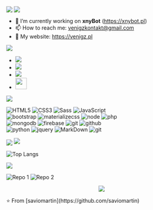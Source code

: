 <img align="center" src="https://raw.githubusercontent.com/saviomartin/saviomartin/master/assets/banner.gif"/>

<img align="center" src="https://github.com/saviomartin/saviomartin/blob/master/assets/about.png?raw=true"/>

- 🔭 I’m currently working on **xnyBot** (https://xnybot.pl)
- 📫 How to reach me: venigzkontakt@gmail.com
- 📃 My website: https://venigz.pl

<img align="center" src="https://github.com/saviomartin/saviomartin/blob/master/assets/connect.png?raw=true"/>

- <a href="https://www.instagram.com/teen_developer/"><img src="https://img.shields.io/badge/instagram%20@teen_developer-DD2476?style=for-the-badge&logo=instagram&logoColor=white"/></a>
- <a href="https://www.instagram.com/teen_developer/"><img src="https://img.shields.io/badge/facebook%20@saviomartin.1694-344E86?style=for-the-badge&logo=facebook&logoColor=white"/></a>
- <a href="https://www.instagram.com/teen_developer/"><img src="https://img.shields.io/badge/twitter%20@saviomartin3-0D95E8?style=for-the-badge&logo=twitter&logoColor=white"/></a>
- <a href="https://savio.works/"><img height="30px" src="https://img.shields.io/badge/My%20Website:%20savio.works-8E2DE2?style=for-the-badge&logo=google%20chrome&logoColor=white"/></a>

<img align="center" src="https://github.com/saviomartin/saviomartin/blob/master/assets/skills.png?raw=true">

![HTML5](https://img.shields.io/badge/html%205-grey?style=for-the-badge&logo=html5&logoColor=white&labelColor=8E2DE2)
![CSS3](https://img.shields.io/badge/css%203-grey?style=for-the-badge&logo=css3&logoColor=white&labelColor=8E2DE2)
![Sass](https://img.shields.io/badge/sass-grey?style=for-the-badge&logo=sass&logoColor=white&labelColor=8E2DE2)
![JavaScript](https://img.shields.io/badge/-JavaScript-grey?style=for-the-badge&logo=javascript&logoColor=white&labelColor=8E2DE2)
<br>
![bootstrap](https://img.shields.io/badge/-bootstrap-grey?style=for-the-badge&logo=bootstrap&logoColor=white&labelColor=8E2DE2)
![materializecss](https://img.shields.io/badge/Materialize%20css-grey?style=for-the-badge&logo=google&logoColor=white&labelColor=8E2DE2)
![node](https://img.shields.io/badge/-node-grey?style=for-the-badge&logo=node.js&logoColor=white&labelColor=8E2DE2)
![php](https://img.shields.io/badge/-php-grey?style=for-the-badge&logo=php&logoColor=white&labelColor=8E2DE2)
<br>
![mongodb](https://img.shields.io/badge/-mongodb-grey?style=for-the-badge&logo=mongodb&logoColor=white&labelColor=8E2DE2)
![firebase](https://img.shields.io/badge/-firebase-grey?style=for-the-badge&logo=firebase&logoColor=white&labelColor=8E2DE2)
![git](https://img.shields.io/badge/-git-grey?style=for-the-badge&logo=git&logoColor=white&labelColor=8E2DE2)
![github](https://img.shields.io/badge/-github-grey?style=for-the-badge&logo=github&logoColor=white&labelColor=8E2DE2)
<br>
![python](https://img.shields.io/badge/-python-grey?style=for-the-badge&logo=python&logoColor=white&labelColor=8E2DE2)
![jquery](https://img.shields.io/badge/-jquery-grey?style=for-the-badge&logo=jquery&logoColor=white&labelColor=8E2DE2)
![MarkDown](https://img.shields.io/badge/-Markdown-grey?style=for-the-badge&logo=Markdown&logoColor=white&labelColor=8E2DE2)
![git](https://img.shields.io/badge/-git-grey?style=for-the-badge&logo=git&logoColor=white&labelColor=8E2DE2)


<img align="center" src="https://github.com/saviomartin/saviomartin/blob/master/assets/git.png?raw=true"/>

<img src="https://github-readme-stats.vercel.app/api?username=saviomartin&show_icons=true&theme=radical&title_color=8E2DE2&text_color=fff&icon_color=8E2DE2">

![Top Langs](https://github-readme-stats.vercel.app/api/top-langs/?username=saviomartin&theme=radical&title_color=8E2DE2&text_color=fff)

<img src="https://github.com/saviomartin/saviomartin/blob/master/assets/repo.png?raw=true">

![Repo 1](https://github-readme-stats.vercel.app/api/pin/?username=saviomartin&repo=sprintnote&show_icons=true&theme=radical&title_color=8E2DE2&text_color=fff&icon_color=8E2DE2)
![Repo 2](https://github-readme-stats.vercel.app/api/pin/?username=saviomartin&repo=covid-chatbot&show_icons=true&theme=radical&title_color=8E2DE2&text_color=fff&icon_color=8E2DE2)

<p align="center">
<img src="https://visitor-badge.laobi.icu/badge?page_id=saviomartin" id="counter">
</p>
⭐️ From [saviomartin](https://github.com/saviomartin)
